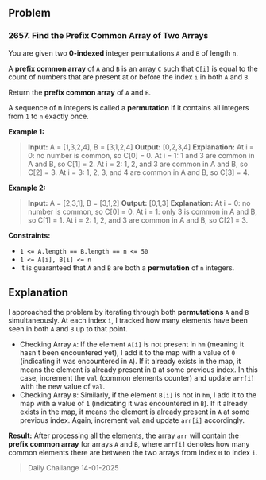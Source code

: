 ## Problem

### 2657. Find the Prefix Common Array of Two Arrays

You are given two **0-indexed** integer permutations `A` and `B` of length `n`.

A **prefix common array** of `A` and `B` is an array `C` such that `C[i]` is equal to the count of numbers that are present at or before the index `i` in both `A` and `B`.

Return the **prefix common array** of `A` and `B`.

A sequence of n integers is called a **permutation** if it contains all integers from `1` to `n` exactly once.

**Example 1:**

> **Input:** A = [1,3,2,4], B = [3,1,2,4]
> **Output:** [0,2,3,4]
> **Explanation:** At i = 0: no number is common, so C[0] = 0.
> At i = 1: 1 and 3 are common in A and B, so C[1] = 2.
> At i = 2: 1, 2, and 3 are common in A and B, so C[2] = 3.
> At i = 3: 1, 2, 3, and 4 are common in A and B, so C[3] = 4.

**Example 2:**

> **Input:** A = [2,3,1], B = [3,1,2]
> **Output:** [0,1,3]
> **Explanation:** At i = 0: no number is common, so C[0] = 0.
> At i = 1: only 3 is common in A and B, so C[1] = 1.
> At i = 2: 1, 2, and 3 are common in A and B, so C[2] = 3.
 
**Constraints:**

* `1 <= A.length == B.length == n <= 50`
* `1 <= A[i], B[i] <= n`
* It is guaranteed that `A` and `B` are both a **permutation** of `n` integers.

## Explanation

I approached the problem by iterating through both **permutations** `A` and `B` simultaneously. At each index `i`, I tracked how many elements have been seen in both `A` and `B` up to that point.

- Checking Array `A`:
    If the element `A[i]` is not present in `hm` (meaning it hasn't been encountered yet), I add it to the map with a value of `0` (indicating it was encountered in `A`).
    If it already exists in the map, it means the element is already present in `B` at some previous index. In this case, increment the `val` (common elements counter) and update `arr[i]` with the new value of `val`.
- Checking Array `B`:
    Similarly, if the element `B[i]` is not in `hm`, I add it to the map with a value of `1` (indicating it was encountered in `B`).
    If it already exists in the map, it means the element is already present in `A` at some previous index. Again, increment `val` and update `arr[i]` accordingly.

**Result:**
After processing all the elements, the array `arr` will contain the **prefix common array** for arrays `A` and `B`, where `arr[i]` denotes how many common elements there are between the two arrays from index `0` to index `i`.

> Daily Challange 14-01-2025